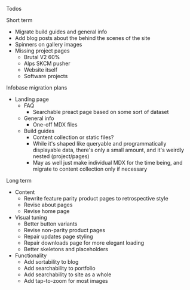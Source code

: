Todos 


Short term

- Migrate build guides and general info
- Add blog posts about the behind the scenes of the site
- Spinners on gallery images
- Missing project pages
  - Brutal V2 60%
  - Alps SKCM pusher
  - Website itself
  - Software projects


Infobase migration plans
- Landing page
  - FAQ
    - Searchable preact page based on some sort of dataset
  - General info
    - One-off MDX files
  - Build guides
    - Content collection or static files?
    - While it's shaped like queryable and programmatically displayable data, there's only a small amount, and it's weirdly nested (project/pages)
    - May as well just make individual MDX for the time being, and migrate to content collection only if necessary


Long term

- Content  
  - Rewrite feature parity product pages to retrospective style
  - Revise about pages
  - Revise home page
- Visual tuning
  - Better button variants
  - Revise non-parity product pages
  - Repair updates page styling
  - Repair downloads page for more elegant loading
  - Better skeletons and placeholders
- Functionality
  - Add sortability to blog
  - Add searchability to portfolio
  - Add searchability to site as a whole
  - Add tap-to-zoom for most images

